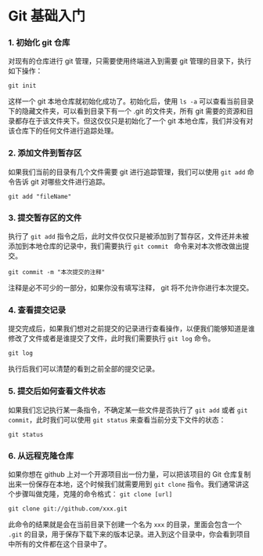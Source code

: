 # Git 基础入门

### 1. 初始化 git 仓库
对现有的仓库进行 git 管理，只需要使用终端进入到需要 git 管理的目录下，执行如下操作：

```
git init
```

这样一个 git 本地仓库就初始化成功了。初始化后，使用 `ls -a` 可以查看当前目录下的隐藏文件夹，可以看到目录下有一个 .git 的文件夹，所有 git 需要的资源和目录都存在于该文件夹下。但这仅仅只是初始化了一个 git 本地仓库，我们并没有对该仓库下的任何文件进行追踪处理。


### 2. 添加文件到暂存区
如果我们当前的目录有几个文件需要 git 进行追踪管理，我们可以使用 ` git add ` 命令告诉 git 对哪些文件进行追踪。


```
git add "fileName"

```

### 3. 提交暂存区的文件
执行了 `git add` 指令之后，此时文件仅仅只是被添加到了暂存区，文件还并未被添加到本地仓库的记录中，我们需要执行 `git commit ` 命令来对本次修改做出提交。

```
git commit -m "本次提交的注释"
```

注释是必不可少的一部分，如果你没有填写注释， git 将不允许你进行本次提交。


### 4. 查看提交记录

提交完成后，如果我们想对之前提交的记录进行查看操作，以便我们能够知道是谁修改了文件或者是谁提交了文件，此时我们需要执行 `git log` 命令。

```
git log
```

执行后我们可以清楚的看到之前全部的提交记录。

### 5. 提交后如何查看文件状态

如果我们忘记执行某一条指令，不确定某一些文件是否执行了 `git add` 或者 `git commit`，此时我们可以使用 `git status` 来查看当前分支下文件的状态：

```
git status
```

### 6. 从远程克隆仓库

如果你想在 github 上对一个开源项目出一份力量，可以把该项目的 Git 仓库复制出来一份保存在本地，这个时候我们就需要用到 `git clone` 指令。我们通常讲这个步骤叫做克隆，克隆的命令格式：
`git clone [url]`

```
git clone git://github.com/xxx.git
```

此命令的结果就是会在当前目录下创建一个名为 `xxx` 的目录，里面会包含一个 `.git` 的目录，用于保存下载下来的版本记录。进入到这个目录中，你会看到项目中所有的文件都在这个目录中了。















